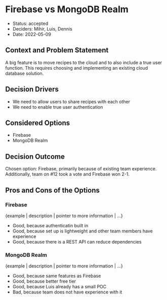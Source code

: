 # Firebase vs MongoDB Realm

* Status: accepted
* Deciders: Mihir, Luis, Dennis
* Date: 2022-05-09

## Context and Problem Statement

A big feature is to move recipes to the cloud and to also include a true user function. This requires choosing and implementing an existing cloud database solution.

## Decision Drivers 

* We need to allow users to share recipes with each other 
* We need to enable true user authentication 

## Considered Options

* Firebase 
* MongoDB Realm

## Decision Outcome

Chosen option: Firebase, primarily because of existing team experience. Additionally, team on #12 took a vote and Firebase won 2-1.


## Pros and Cons of the Options <!-- optional -->

### Firebase

{example | description | pointer to more information | …} <!-- optional -->

* Good, because authenticatin built in
* Good, because set up is lightweight and other team members have experience
* Good, because there is a REST API can reduce dependencies
### MongoDB Realm

{example | description | pointer to more information | …} <!-- optional -->

* Good, because same features as Firebase
* Good, because better free tier
* Good, because Luis already has a small POC
* Bad, because team does not have experience with it

